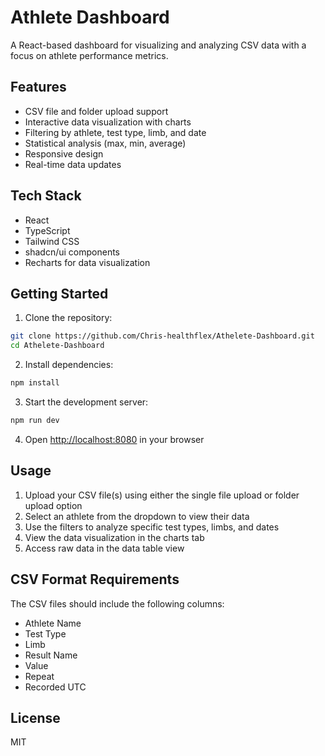 # Athlete Dashboard

A React-based dashboard for visualizing and analyzing CSV data with a focus on athlete performance metrics.

## Features

- CSV file and folder upload support
- Interactive data visualization with charts
- Filtering by athlete, test type, limb, and date
- Statistical analysis (max, min, average)
- Responsive design
- Real-time data updates

## Tech Stack

- React
- TypeScript
- Tailwind CSS
- shadcn/ui components
- Recharts for data visualization

## Getting Started

1. Clone the repository:
```bash
git clone https://github.com/Chris-healthflex/Athelete-Dashboard.git
cd Athelete-Dashboard
```

2. Install dependencies:
```bash
npm install
```

3. Start the development server:
```bash
npm run dev
```

4. Open [http://localhost:8080](http://localhost:8080) in your browser

## Usage

1. Upload your CSV file(s) using either the single file upload or folder upload option
2. Select an athlete from the dropdown to view their data
3. Use the filters to analyze specific test types, limbs, and dates
4. View the data visualization in the charts tab
5. Access raw data in the data table view

## CSV Format Requirements

The CSV files should include the following columns:
- Athlete Name
- Test Type
- Limb
- Result Name
- Value
- Repeat
- Recorded UTC

## License

MIT
